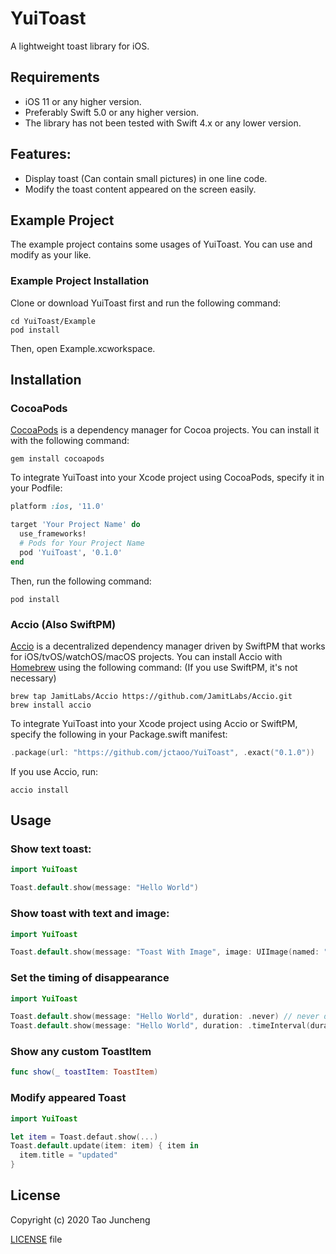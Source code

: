 # YuiToast

A lightweight toast library for iOS.

## Requirements
- iOS 11 or any higher version.
- Preferably Swift 5.0 or any higher version.
- The library has not been tested with Swift 4.x or any lower version.

## Features:
- Display toast (Can contain small pictures) in one line code.
- Modify the toast content appeared on the screen easily. 

## Example Project

The example project contains some usages of YuiToast. You can use and modify as your like.

### Example Project Installation
Clone or download YuiToast first and run the following command:
```shell
cd YuiToast/Example
pod install
```
Then, open Example.xcworkspace.

## Installation

### CocoaPods
[CocoaPods](https://cocoapods.org/) is a dependency manager for Cocoa projects. You can install it with the following command:
```shell
gem install cocoapods
```
To integrate YuiToast into your Xcode project using CocoaPods, specify it in your Podfile:
```Ruby
platform :ios, '11.0'

target 'Your Project Name' do
  use_frameworks!
  # Pods for Your Project Name
  pod 'YuiToast', '0.1.0'
end
```
Then, run the following command:
```shell
pod install
```

### Accio (Also SwiftPM)
[Accio](https://github.com/JamitLabs/Accio) is a decentralized dependency manager driven by SwiftPM that works for iOS/tvOS/watchOS/macOS projects.
You can install Accio with [Homebrew](http://brew.sh/) using the following command: (If you use SwiftPM, it's not necessary)
```shell
brew tap JamitLabs/Accio https://github.com/JamitLabs/Accio.git
brew install accio
```
To integrate YuiToast into your Xcode project using Accio or SwiftPM, specify the following in your Package.swift manifest:
```swift
.package(url: "https://github.com/jctaoo/YuiToast", .exact("0.1.0"))
```
If you use Accio, run:
```shell
accio install
```

## Usage

### Show text toast:
```swift
import YuiToast

Toast.default.show(message: "Hello World")
```

### Show toast with text and image:
```swift
import YuiToast

Toast.default.show(message: "Toast With Image", image: UIImage(named: "DemoImage"))
```

### Set the timing of disappearance
```swift
import YuiToast

Toast.default.show(message: "Hello World", duration: .never) // never disappear
Toast.default.show(message: "Hello World", duration: .timeInterval(duration: 3)) // disappears after 3 seconds
```

### Show any custom ToastItem
```swift
func show(_ toastItem: ToastItem)
```

### Modify appeared Toast
```swift
import YuiToast

let item = Toast.defaut.show(...)
Toast.default.update(item: item) { item in
  item.title = "updated"
}
```

## License
Copyright (c) 2020 Tao Juncheng

[LICENSE](/LICENSE) file
